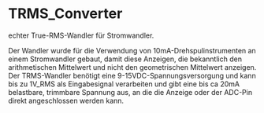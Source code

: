 TRMS_Converter
==============

echter True-RMS-Wandler für Stromwandler.

Der Wandler wurde für die Verwendung von 10mA-Drehspulinstrumenten an einem Stromwandler gebaut, damit diese Anzeigen, die bekanntlich den arithmetischen Mittelwert und nicht den geometrischen Mittelwert anzeigen. Der TRMS-Wandler benötigt eine 9-15VDC-Spannungsversorgung und kann bis zu 1V_RMS als Eingabesignal verarbeiten und gibt eine bis ca 20mA belastbare, trimmbare Spannung aus, an die die Anzeige oder der ADC-Pin direkt angeschlossen werden kann.
